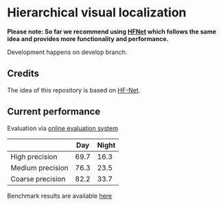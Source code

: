 # Hierarchical visual localization

<b> Please note: So far we recommend using [HFNet](https://www.github.com/ethz-asl/hfnet) which follows the same idea and provides more functionality and performance. </b>

Development happens on develop branch.

## Credits
The idea of this repository is based on [HF-Net](https://www.github.com/ethz-asl/hfnet).

## Current performance
Evaluation via [online evaluation system](https://www.visuallocalization.net)

|                  | Day  | Night |
|------------------|------|-------|
|  High precision  | 69.7 | 16.3  |
| Medium precision | 76.3 | 23.5  |
| Coarse precision | 82.2 | 33.7  |

Benchmark results are available [here](https://www.visuallocalization.net/benchmark/)

